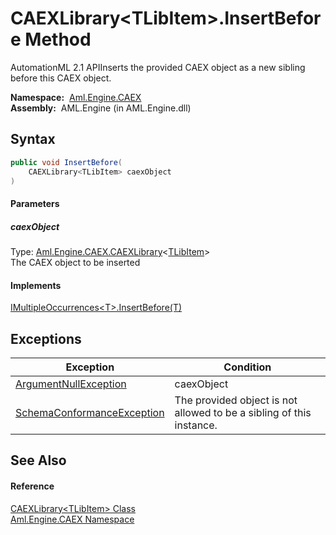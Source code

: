 CAEXLibrary&lt;TLibItem>.InsertBefore Method
============================================
AutomationML 2.1 APIInserts the provided CAEX object as a new sibling before this CAEX object.

  **Namespace:**  [Aml.Engine.CAEX][1]  
  **Assembly:**  AML.Engine (in AML.Engine.dll)

Syntax
------

```csharp
public void InsertBefore(
	CAEXLibrary<TLibItem> caexObject
)
```

#### Parameters

##### *caexObject*
Type: [Aml.Engine.CAEX.CAEXLibrary][2]&lt;[TLibItem][2]>  
The CAEX object to be inserted

#### Implements
[IMultipleOccurrences&lt;T>.InsertBefore(T)][3]  


Exceptions
----------

Exception                       | Condition                                                            
------------------------------- | -------------------------------------------------------------------- 
[ArgumentNullException][4]      | caexObject                                                           
[SchemaConformanceException][5] | The provided object is not allowed to be a sibling of this instance. 


See Also
--------

#### Reference
[CAEXLibrary&lt;TLibItem> Class][2]  
[Aml.Engine.CAEX Namespace][1]  

[1]: ../README.md
[2]: README.md
[3]: ../IMultipleOccurrences_1/InsertBefore.md
[4]: https://docs.microsoft.com/dotnet/api/system.argumentnullexception
[5]: ../SchemaConformanceException/README.md
[6]: https://www.automationml.org
[7]: ../../icons/logoShade.png